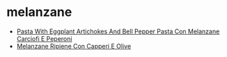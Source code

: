 # melanzane

 * [Pasta With Eggplant Artichokes And Bell Pepper Pasta Con Melanzane Carciofi E Peperoni](../../index/p/pasta-with-eggplant-artichokes-and-bell-pepper-pasta-con-melanzane-carciofi-e-peperoni-4022.json)
 * [Melanzane Ripiene Con Capperi E Olive](../../index/m/melanzane-ripiene-con-capperi-e-olive.json)
